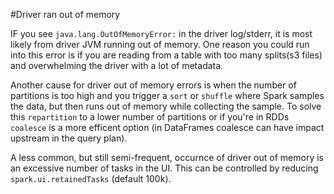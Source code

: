 #Driver ran out of memory

IF you see ```java.lang.OutOfMemoryError:```  in the driver log/stderr, it is most likely from driver JVM running out of memory. One reason you could run into this error is
if you are reading from a table with too many splits(s3 files) and overwhelming the driver with a lot of metadata.



Another cause for driver out of memory errors is when the number of partitions is too high and you trigger a `sort` or `shuffle` where Spark samples the data, but then runs out of memory while collecting the sample. To solve this `repartition` to a lower number of partitions or if you're in RDDs `coalesce` is a more efficent option (in DataFrames coalesce can have impact upstream in the query plan).


A less common, but still semi-frequent, occurnce of driver out of memory is an excessive number of tasks in the UI. This can be controlled by reducing `spark.ui.retainedTasks` (default 100k).


